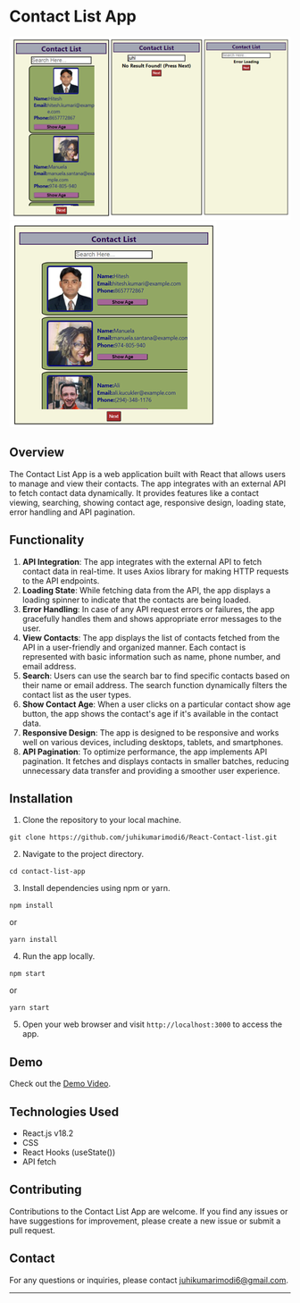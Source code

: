 # Contact List App
![Contact List App Screenshot](ContactListApp-Screenshot-smallscreen.PNG)
![Contact List App Screenshot](ContactListApp-Screenshot-responsive2.PNG)

## Overview

The Contact List App is a web application built with React that allows users to manage and view their contacts. The app integrates with an external API to fetch contact data dynamically. It provides features like a contact viewing, searching, showing contact age, responsive design, loading state, error handling and API pagination.

## Functionality
1. **API Integration**: The app integrates with the external API to fetch contact data in real-time. It uses Axios library for making HTTP requests to the API endpoints.
2. **Loading State**: While fetching data from the API, the app displays a loading spinner to indicate that the contacts are being loaded.
3. **Error Handling**: In case of any API request errors or failures, the app gracefully handles them and shows appropriate error messages to the user.
4. **View Contacts**: The app displays the list of contacts fetched from the API in a user-friendly and organized manner. Each contact is represented with basic information such as name, phone number, and email address.
5. **Search**: Users can use the search bar to find specific contacts based on their name or email address. The search function dynamically filters the contact list as the user types.
6. **Show Contact Age**: When a user clicks on a particular contact show age button, the app shows the contact's age if it's available in the contact data.
7. **Responsive Design**: The app is designed to be responsive and works well on various devices, including desktops, tablets, and smartphones.
8. **API Pagination**: To optimize performance, the app implements API pagination. It fetches and displays contacts in smaller batches, reducing unnecessary data transfer and providing a smoother user experience.

## Installation

1. Clone the repository to your local machine.
```
git clone https://github.com/juhikumarimodi6/React-Contact-list.git
```

2. Navigate to the project directory.
```
cd contact-list-app
```

3. Install dependencies using npm or yarn.
```
npm install
```
or
```
yarn install
```

4. Run the app locally.
```
npm start
```
or
```
yarn start
```

5. Open your web browser and visit `http://localhost:3000` to access the app.

## Demo
Check out the [Demo Video](ContactList-video.webm).

## Technologies Used
- React.js v18.2
- CSS
- React Hooks (useState())
- API fetch

## Contributing

Contributions to the Contact List App are welcome. If you find any issues or have suggestions for improvement, please create a new issue or submit a pull request.

## Contact

For any questions or inquiries, please contact [juhikumarimodi6@gmail.com](mailto:your-email@example.com).

---
